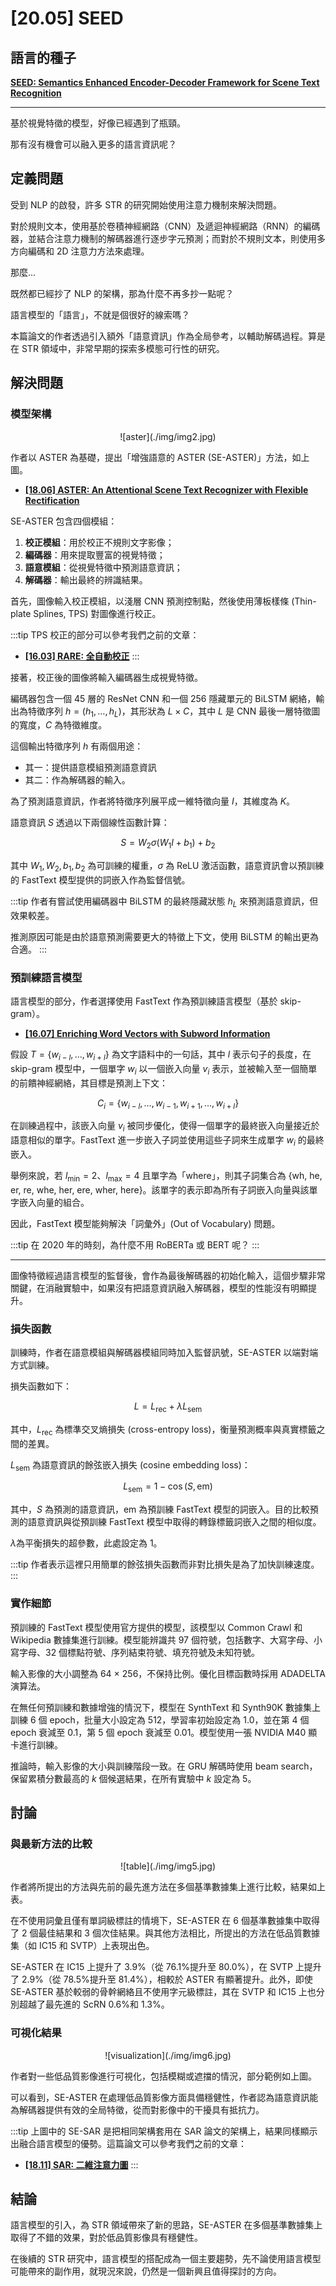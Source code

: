 # [20.05] SEED

## 語言的種子

[**SEED: Semantics Enhanced Encoder-Decoder Framework for Scene Text Recognition**](https://arxiv.org/abs/2005.10977)

---

基於視覺特徵的模型，好像已經遇到了瓶頸。

那有沒有機會可以融入更多的語言資訊呢？

## 定義問題

受到 NLP 的啟發，許多 STR 的研究開始使用注意力機制來解決問題。

對於規則文本，使用基於卷積神經網路（CNN）及遞迴神經網路（RNN）的編碼器，並結合注意力機制的解碼器進行逐步字元預測；而對於不規則文本，則使用多方向編碼和 2D 注意力方法來處理。

那麼...

既然都已經抄了 NLP 的架構，那為什麼不再多抄一點呢？

語言模型的「語言」，不就是個很好的線索嗎？

本篇論文的作者透過引入額外「語意資訊」作為全局參考，以輔助解碼過程。算是在 STR 領域中，非常早期的探索多模態可行性的研究。

## 解決問題

### 模型架構

<div align="center">
<figure style={{"width": "70%"}}>
![aster](./img/img2.jpg)
</figure>
</div>

作者以 ASTER 為基礎，提出「增強語意的 ASTER (SE-ASTER)」方法，如上圖。

- [**[18.06] ASTER: An Attentional Scene Text Recognizer with Flexible Rectification**](https://ieeexplore.ieee.org/document/8395027)

SE-ASTER 包含四個模組：

1. **校正模組**：用於校正不規則文字影像；
2. **編碼器**：用來提取豐富的視覺特徵；
3. **語意模組**：從視覺特徵中預測語意資訊；
4. **解碼器**：輸出最終的辨識結果。

首先，圖像輸入校正模組，以淺層 CNN 預測控制點，然後使用薄板樣條 (Thin-plate Splines, TPS) 對圖像進行校正。

:::tip
TPS 校正的部分可以參考我們之前的文章：

- [**[16.03] RARE: 全自動校正**](../1603-rare/index.md)
  :::

接著，校正後的圖像將輸入編碼器生成視覺特徵。

編碼器包含一個 45 層的 ResNet CNN 和一個 256 隱藏單元的 BiLSTM 網絡，輸出為特徵序列 $h = (h_1, \dots, h_L)$，其形狀為 $L \times C$，其中 $L$ 是 CNN 最後一層特徵圖的寬度，$C$ 為特徵維度。

這個輸出特徵序列 $h$ 有兩個用途：

- 其一：提供語意模組預測語意資訊
- 其二：作為解碼器的輸入。

為了預測語意資訊，作者將特徵序列展平成一維特徵向量 $I$，其維度為 $K$。

語意資訊 $S$ 透過以下兩個線性函數計算：

$$
S = W_2\sigma(W_1I + b_1) + b_2
$$

其中 $W_1, W_2, b_1, b_2$ 為可訓練的權重，$\sigma$ 為 ReLU 激活函數，語意資訊會以預訓練的 FastText 模型提供的詞嵌入作為監督信號。

:::tip
作者有嘗試使用編碼器中 BiLSTM 的最終隱藏狀態 $h_L$ 來預測語意資訊，但效果較差。

推測原因可能是由於語意預測需要更大的特徵上下文，使用 BiLSTM 的輸出更為合適。
:::

### 預訓練語言模型

語言模型的部分，作者選擇使用 FastText 作為預訓練語言模型（基於 skip-gram）。

- [**[16.07] Enriching Word Vectors with Subword Information**](https://arxiv.org/abs/1607.04606)

假設 $T = \{w_{i-l}, \dots, w_{i+l}\}$ 為文字語料中的一句話，其中 $l$ 表示句子的長度，在 skip-gram 模型中，一個單字 $w_i$ 以一個嵌入向量 $v_i$ 表示，並被輸入至一個簡單的前饋神經網絡，其目標是預測上下文：

$$
C_i = \{w_{i-l}, \dots, w_{i-1}, w_{i+1}, \dots, w_{i+l}\}
$$

在訓練過程中，該嵌入向量 $v_i$ 被同步優化，使得一個單字的最終嵌入向量接近於語意相似的單字。FastText 進一步嵌入子詞並使用這些子詞來生成單字 $w_i$ 的最終嵌入。

舉例來說，若 $l_{\text{min}} = 2$、$l_{\text{max}} = 4$ 且單字為「where」，則其子詞集合為 $\{$wh, he, er, re, whe, her, ere, wher, here$\}$。該單字的表示即為所有子詞嵌入向量與該單字嵌入向量的組合。

因此，FastText 模型能夠解決「詞彙外」(Out of Vocabulary) 問題。

:::tip
在 2020 年的時刻，為什麼不用 RoBERTa 或 BERT 呢？
:::

---

圖像特徵經過語言模型的監督後，會作為最後解碼器的初始化輸入，這個步驟非常關鍵，在消融實驗中，如果沒有把語意資訊融入解碼器，模型的性能沒有明顯提升。

### 損失函數

訓練時，作者在語意模組與解碼器模組同時加入監督訊號，SE-ASTER 以端對端方式訓練。

損失函數如下：

$$
L = L_{\text{rec}} + \lambda L_{\text{sem}}
$$

其中，$L_{\text{rec}}$ 為標準交叉熵損失 (cross-entropy loss)，衡量預測概率與真實標籤之間的差異。

$L_{\text{sem}}$ 為語意資訊的餘弦嵌入損失 (cosine embedding loss)：

$$
L_{\text{sem}} = 1 - \cos(S, \text{em})
$$

其中，$S$ 為預測的語意資訊，$\text{em}$ 為預訓練 FastText 模型的詞嵌入。目的比較預測的語意資訊與從預訓練 FastText 模型中取得的轉錄標籤詞嵌入之間的相似度。

$\lambda$為平衡損失的超參數，此處設定為 1。

:::tip
作者表示這裡只用簡單的餘弦損失函數而非對比損失是為了加快訓練速度。
:::

### 實作細節

預訓練的 FastText 模型使用官方提供的模型，該模型以 Common Crawl 和 Wikipedia 數據集進行訓練。模型能辨識共 97 個符號，包括數字、大寫字母、小寫字母、32 個標點符號、序列結束符號、填充符號及未知符號。

輸入影像的大小調整為 64 × 256，不保持比例。優化目標函數時採用 ADADELTA 演算法。

在無任何預訓練和數據增強的情況下，模型在 SynthText 和 Synth90K 數據集上訓練 6 個 epoch，批量大小設定為 512，學習率初始設定為 1.0，並在第 4 個 epoch 衰減至 0.1，第 5 個 epoch 衰減至 0.01。模型使用一張 NVIDIA M40 顯卡進行訓練。

推論時，輸入影像的大小與訓練階段一致。在 GRU 解碼時使用 beam search，保留累積分數最高的 $k$ 個候選結果，在所有實驗中 $k$ 設定為 5。

## 討論

### 與最新方法的比較

<div align="center">
<figure style={{"width": "80%"}}>
![table](./img/img5.jpg)
</figure>
</div>

作者將所提出的方法與先前的最先進方法在多個基準數據集上進行比較，結果如上表。

在不使用詞彙且僅有單詞級標註的情境下，SE-ASTER 在 6 個基準數據集中取得了 2 個最佳結果和 3 個次佳結果。與其他方法相比，所提出的方法在低品質數據集（如 IC15 和 SVTP）上表現出色。

SE-ASTER 在 IC15 上提升了 3.9%（從 76.1%提升至 80.0%），在 SVTP 上提升了 2.9%（從 78.5%提升至 81.4%），相較於 ASTER 有顯著提升。此外，即使 SE-ASTER 基於較弱的骨幹網絡且不使用字元級標註，其在 SVTP 和 IC15 上也分別超越了最先進的 ScRN 0.6%和 1.3%。

### 可視化結果

<div align="center">
<figure style={{"width": "70%"}}>
![visualization](./img/img6.jpg)
</figure>
</div>

作者對一些低品質影像進行可視化，包括模糊或遮擋的情況，部分範例如上圖。

可以看到，SE-ASTER 在處理低品質影像方面具備穩健性，作者認為語意資訊能為解碼器提供有效的全局特徵，從而對影像中的干擾具有抵抗力。

:::tip
上圖中的 SE-SAR 是把相同架構套用在 SAR 論文的架構上，結果同樣顯示出融合語言模型的優勢。這篇論文可以參考我們之前的文章：

- [**[18.11] SAR: 二維注意力圖**](../1811-sar/index.md)
  :::

## 結論

語言模型的引入，為 STR 領域帶來了新的思路，SE-ASTER 在多個基準數據集上取得了不錯的效果，對於低品質影像具有穩健性。

在後續的 STR 研究中，語言模型的搭配成為一個主要趨勢，先不論使用語言模型可能帶來的副作用，就現況來說，仍然是一個新興且值得探討的方向。

